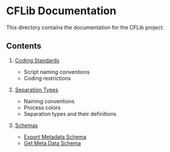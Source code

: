 # CFLib Documentation

This directory contains the documentation for the CFLib project.

## Contents

1. [Coding Standards](coding-standards.md)
   - Script naming conventions
   - Coding restrictions

2. [Separation Types](separation-types.md)
   - Naming conventions
   - Process colors
   - Separation types and their definitions

3. [Schemas](schemas)
   - [Export Metadata Schema](schema-export-metadata.md)
   - [Get Meta Data Schema](schema-get-metadata.md)